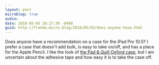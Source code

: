```yaml
---
layout: post
microblog: true
audio: 
date: 2018-05-03 16:17:39 -0400
guid: http://frankm.micro.blog/2018/05/03/does-anyone-have.html
---
```

Does anyone have a recommendation on a case for the iPad Pro 10.5? I prefer a case that doesn't add bulk, is easy to take on/off, and has a place for the Apple Pencil. I like the look of [the Pad & Quill Oxford case](https://www.padandquill.com/cases-for-ipad/oxford-leather-ipad-pro-105-case.html), but I am uncertain about the adhesive tape and how easy it is to take the case off. 
